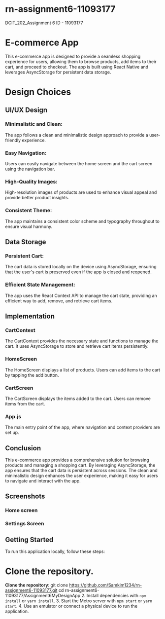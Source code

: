 # rn-assignment6-11093177
DCIT_202_Assignment 6
ID - 11093177

# E-commerce App
This e-commerce app is designed to provide a seamless shopping experience for users, allowing them to browse products, add items to their cart, and proceed to checkout. The app is built using React Native and leverages AsyncStorage for persistent data storage.

# Design Choices
## UI/UX Design
### Minimalistic and Clean: 
The app follows a clean and minimalistic design approach to provide a user-friendly experience.
### Easy Navigation: 
Users can easily navigate between the home screen and the cart screen using the navigation bar.
### High-Quality Images: 
High-resolution images of products are used to enhance visual appeal and provide better product insights.
### Consistent Theme: 
The app maintains a consistent color scheme and typography throughout to ensure visual harmony.

## Data Storage
### Persistent Cart: 
The cart data is stored locally on the device using AsyncStorage, ensuring that the user's cart is preserved even if the app is closed and reopened.
### Efficient State Management: 
The app uses the React Context API to manage the cart state, providing an efficient way to add, remove, and retrieve cart items.

## Implementation
### CartContext
The CartContext provides the necessary state and functions to manage the cart. It uses AsyncStorage to store and retrieve cart items persistently.
### HomeScreen
The HomeScreen displays a list of products. Users can add items to the cart by tapping the add button.
### CartScreen
The CartScreen displays the items added to the cart. Users can remove items from the cart.
### App.js
The main entry point of the app, where navigation and context providers are set up.

## Conclusion
This e-commerce app provides a comprehensive solution for browsing products and managing a shopping cart. By leveraging AsyncStorage, the app ensures that the cart data is persistent across sessions. The clean and minimalistic design enhances the user experience, making it easy for users to navigate and interact with the app.

## Screenshots
### Home screen


### Settings Screen


## Getting Started

To run this application locally, follow these steps:

# Clone the repository.
**Clone the repository**:
   git clone https://github.com/Samkim1234/rn-assignment6-11093177.git
cd rn-assignment6-11093177/Assignment6MyDesignApp
2. Install dependencies with `npm install` or `yarn install`.
3. Start the Metro server with `npm start` or `yarn start`.
4. Use an emulator or connect a physical device to run the application.

